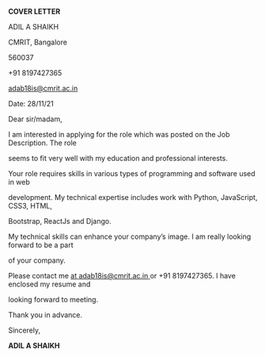 ﻿

**COVER LETTER**

ADIL A SHAIKH

CMRIT, Bangalore

560037

+91 8197427365

<adab18is@cmrit.ac.in>

Date: 28/11/21

Dear sir/madam,

I am interested in applying for the role which was posted on the Job Description. The role

seems to fit very well with my education and professional interests.

Your role requires skills in various types of programming and software used in web

development. My technical expertise includes work with Python, JavaScript, CSS3, HTML,

Bootstrap, ReactJs and Django.

My technical skills can enhance your company’s image. I am really looking forward to be a part

of your company.

Please contact me [at](mailto:adab18is@cmrit.ac.in)[ ](mailto:adab18is@cmrit.ac.in)<adab18is@cmrit.ac.in>[ ](mailto:adab18is@cmrit.ac.in)or +91 8197427365. I have enclosed my resume and

looking forward to meeting.

Thank you in advance.

Sincerely,

**ADIL A SHAIKH**

